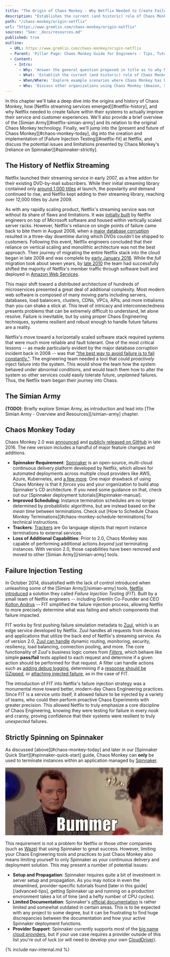 ```yaml
---
title: "The Origin of Chaos Monkey - Why Netflix Needed to Create Failure"
description: "Establishes the current (and historic) role of Chaos Monkey within the Netflix architecture and general Chaos Engineering practices."
path: "/chaos-monkey/origin-netflix"
url: "https://www.gremlin.com/chaos-monkey/origin-netflix"
sources: "See: _docs/resources.md"
published: true
outline:
  - URL: https://www.gremlin.com/chaos-monkey/origin-netflix
  - Parent: 'Pillar Page: Chaos Monkey Guide for Engineers - Tips, Tutorials, and Training'
  - Content:
    - Intro:
      - Why: 'Answer the general question proposed in title as to why Netflix needed to create Chaos Monkey in the first place.  Detail the overall creation story.'
      - What: 'Establish the current (and historic) role of Chaos Monkey within the Netflix architecture and engineering practices.'
      - When/Where: 'Explore example scenarios where Chaos Monkey has been used and is most appropriate.'
      - Who: 'Discuss other organizations using Chaos Monkey (Amazon, Spinnaker, etc).  Expound on the internal culture that Chaos Monkey helped to promote at both Netflix, Amazon, and elsewhere.'
---
```


In this chapter we'll take a deep dive into the origins and history of Chaos Monkey, how [Netflix streaming services emerged][#netflix-history], and why Netflix needed to create failure within their systems to actually improve their service and customer experiences.  We'll also provide a brief overview of the [Simian Army][#netflix-simian-army] and its relation to the original Chaos Monkey technology.  Finally, we'll jump into the [present and future of Chaos Monkey][#chaos-monkey-today], dig into the creation and implementation of [Failure Injection Testing][#netflix-fit] at Netflix, and discuss the potential issues and limitations presented by Chaos Monkey's [reliance on Spinnaker][#spinnaker-strictly].

## The History of Netflix Streaming

Netflix launched their streaming service in early 2007, as a free addon for their existing DVD-by-mail subscribers.  While their initial streaming library contained only [around 1,000 titles](https://profkenhoma.wordpress.com/2009/06/23/netflix-managing-a-still-hot-business-as-its-time-runs-out/) at launch, the popularity and demand continued to rise, and Netflix kept adding to their streaming library, reaching over 12,000 titles by June 2009.

As with any rapidly scaling product, Netflix's streaming service was not without its share of flaws and limitations.  It was [initially built](https://www.nytimes.com/2007/01/16/technology/16netflix.html) by Netflix engineers on top of Microsoft software and housed within vertically scaled server racks.  However, Netflix's reliance on single points of failure came back to bite them in August 2008, when a [major database corruption](https://media.netflix.com/en/company-blog/completing-the-netflix-cloud-migration) resulted in a three-day downtime during which DVDs couldn't be shipped to customers.  Following this event, Netflix engineers concluded that their reliance on vertical scaling and monolithic architecture was not the best approach.  Their journey of migrating the entire Netflix stack into the cloud began in late 2008 and was complete by [early January 2016](https://media.netflix.com/en/company-blog/completing-the-netflix-cloud-migration).  While the *full* migration took about seven years, by [late 2010](https://medium.com/netflix-techblog/four-reasons-we-choose-amazons-cloud-as-our-computing-platform-4aceb692afec) the team had successfully shifted the majority of Netflix's member traffic through software built and deployed in [Amazon Web Services](https://aws.amazon.com/).

This major shift toward a distributed architecture of hundreds of microservices presented a great deal of additional complexity.  Most modern web software is composed of many moving parts including servers, databases, load balancers, clusters, CDNs, VPCs, APIs, and more initialisms than you can shake a stick at.  This level of intricacy and interconnectedness presents problems that can be extremely difficult to understand, let alone resolve.  Failure is inevitable, but by using proper Chaos Engineering techniques, systems resilient and robust enough to handle future failures are a reality.

Netflix's move toward a horizontally scaled software stack required systems that were much more reliable and fault tolerant.  One of the most critical lessons -- as made particularly evident by the major database corruption incident back in 2008 -- was that ["the best way to avoid failure is to fail constantly."](https://medium.com/netflix-techblog/5-lessons-weve-learned-using-aws-1f2a28588e4c).  The engineering team needed a tool that could *proactively* inject failure into the system.  This would show the team how the system behaved under abnormal conditions, and would teach them how to alter the system so other services could easily tolerate future, *unplanned* failures.  Thus, the Netflix team began their journey into Chaos.

## The Simian Army

**(TODO)**: Briefly explore Simian Army, as introduction and lead into [The Simian Army - Overview and Resources][/simian-army] chapter.

## Chaos Monkey Today

Chaos Monkey 2.0 was [announced](https://medium.com/netflix-techblog/netflix-chaos-monkey-upgraded-1d679429be5d) and [publicly released on GitHub](https://github.com/netflix/chaosmonkey) in late 2016.  The new version includes a handful of major feature changes and additions.

- **Spinnaker Requirement**: [Spinnaker](https://www.spinnaker.io/) is an open-source, multi-cloud continuous delivery platform developed by Netflix, which allows for automated deployments across multiple cloud providers like AWS, Azure, Kubernetes, and [a few more](https://www.spinnaker.io/reference/providers/).  One major drawback of using Chaos Monkey is that it *forces* you and your organization to build atop Spinnaker's CD architecture.  If you need some guidance on that, check out our [Spinnaker deployment tutorials][#spinnaker-manual].
- **Improved Scheduling**: Instance termination schedules are no longer determined by probabilistic algorithms, but are instead  based on the *mean time* between terminations.  Check out [How to Schedule Chaos Monkey Terminations][#chaos-monkey-schedule-terminations] for technical instructions.
- **Trackers**: [Trackers](https://netflix.github.io/chaosmonkey/Tracker/) are Go language objects that report instance terminations to external services.
- **Loss of Additional Capabilities**: Prior to 2.0, Chaos Monkey was capable of performing additional actions *beyond* just terminating instances.  With version 2.0, those capabilities have been removed and moved to other [Simian Army][/simian-army] tools.

## Failure Injection Testing

In October 2014, dissatisfied with the lack of control introduced when unleashing some of the [Simian Army][/simian-army] tools, [Netflix introduced](https://medium.com/netflix-techblog/fit-failure-injection-testing-35d8e2a9bb2) a solution they called *Failure Injection Testing* (*FIT*).  Built by a small team of Netflix engineers -- including Gremlin Co-Founder and CEO [Kolton Andrus](https://www.gremlin.com/team/) -- FIT simplified the failure injection process, allowing Netflix to more precisely determine what was failing and which components that failure impacted.

FIT works by first pushing failure simulation metadata to [Zuul](https://github.com/Netflix/zuul/wiki), which is an edge service developed by Netflix.  Zuul handles all requests from devices and applications that utilize the back end of Netflix's streaming service.  As of version 2.0, [Zuul can handle](https://github.com/Netflix/zuul/wiki/Core-Features) dynamic routing, monitoring, security, resiliency, load balancing, connection pooling, and more.  The core functionality of Zuul's business logic comes from [*Filters*](https://github.com/Netflix/zuul/wiki/Filters), which behave like simple **pass/fail** tests applied to each request and determine if a given action should be performed for that request.  A filter can handle actions such as [adding debug logging](https://github.com/Netflix/zuul/blob/2.1/zuul-sample/src/main/groovy/com/netflix/zuul/sample/filters/inbound/DebugRequest.groovy), determining if a [response should be GZipped](https://github.com/Netflix/zuul/blob/2.1/zuul-core/src/main/java/com/netflix/zuul/filters/common/GZipResponseFilter.java), or [attaching injected failure](https://medium.com/netflix-techblog/fit-failure-injection-testing-35d8e2a9bb2#f07e), as in the case of FIT.

The introduction of FIT into Netflix's failure injection strategy was a monumental move toward better, modern-day Chaos Engineering practices.  Since FIT is a service unto itself, it allowed failure to be injected by a variety of teams, who could then perform proactive Chaos Experiments with greater precision.  This allowed Netflix to truly emphasize a core discipline of Chaos Engineering, knowing they were testing for failure in every nook and cranny, proving confidence that their systems were resilient to truly *unexpected* failures.

## Strictly Spinning on Spinnaker

As discussed [above][#chaos-monkey-today] and later in our [Spinnaker Quick Start][#spinnaker-quick-start] guide, Chaos Monkey can **only** be used to terminate instances within an application managed by [Spinnaker](https://spinnaker.io).

![bummer](../images/origin-netflix-bummer.gif 'Bill Murray Bummer')

This requirement is not a problem for Netflix or those other companies (such as [Waze](https://cloudplatform.googleblog.com/2017/02/guest-post-multi-cloud-continuous-delivery-using-Spinnaker-at-Waze.html)) that using Spinnaker to great success.  However, limiting your Chaos Engineering tools and practices to just Chaos Monkey also means limiting yourself to only Spinnaker as your continuous delivery and deployment solution.  This may present a number of potential issues:

- **Setup and Propagation**: Spinnaker requires quite a bit of investment in server setup and propagation.  As you may notice in even the streamlined, provider-specific tutorials found [later in this guide][/advanced-tips], getting Spinnaker up and running on a production environment takes a lot of time (and a hefty number of CPU cycles).
- **Limited Documentation**: Spinnaker's [official documentation](https://www.spinnaker.io/setup/install/) is rather limited and somewhat outdated in certain areas.  This is to be expected with any project to some degree, but it can be frustrating to find huge discrepancies between the documentation and how your active Spinnaker deployment functions.
- **Provider Support**: Spinnaker currently supports most of the [big name cloud providers](https://www.spinnaker.io/concepts/providers/), but if your use case requires a provider outside of this list you're out of luck (or will need to develop your own [CloudDriver](https://github.com/spinnaker/clouddriver)).

{% include nav-internal.md %}